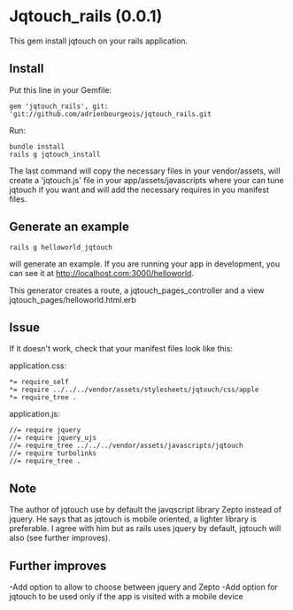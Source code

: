 Jqtouch_rails (0.0.1)
=====================

This gem install jqtouch on your rails application.

Install
-------

Put this line in your Gemfile:

    gem 'jqtouch_rails', git: 'git://github.com/adrienbourgeois/jqtouch_rails.git

Run:

    bundle install
    rails g jqtouch_install

The last command will copy the necessary files in your vendor/assets, will create a 'jqtouch.js' file in your app/assets/javascripts where your can tune jqtouch if you want and will add the necessary requires in you manifest files.

Generate an example
-------------------

    rails g helloworld_jqtouch

will generate an example. If you are running your app in development, you can see it at http://localhost.com:3000/helloworld.

This generator creates a route, a jqtouch_pages_controller and a view jqtouch_pages/helloworld.html.erb

Issue
-----

If it doesn't work, check that your manifest files look like this:

application.css:

    *= require_self
    *= require ../../../vendor/assets/stylesheets/jqtouch/css/apple
    *= require_tree .

application.js:

    //= require jquery
    //= require jquery_ujs
    //= require_tree ../../../vendor/assets/javascripts/jqtouch
    //= require turbolinks
    //= require_tree .

Note
----

The author of jqtouch use by default the javqscript library Zepto instead of jquery. He says that as jqtouch is mobile oriented, a lighter library is preferable. I agree with him but as rails uses jquery by default, jqtouch will also (see further improves).

Further improves
----------------

-Add option to allow to choose between jquery and Zepto
-Add option for jqtouch to be used only if the app is visited with a mobile device
